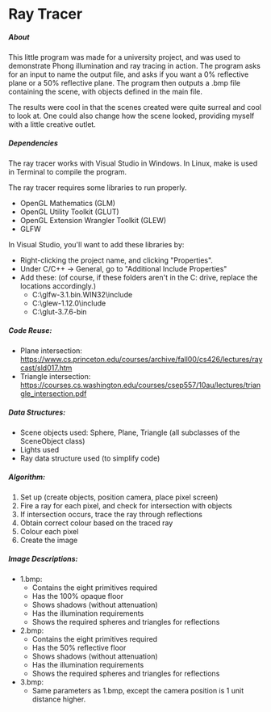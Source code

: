 # Ray Tracer

##### About
This little program was made for a university project, and was used to demonstrate Phong illumination and ray tracing in action. The program asks for an input to name the output file, and asks if you want a 0% reflective plane or a 50% reflective plane. The program then outputs a .bmp file containing the scene, with objects defined in the main file. 

The results were cool in that the scenes created were quite surreal and cool to look at. One could also change how the scene looked, providing myself with a little creative outlet. 

##### Dependencies
The ray tracer works with Visual Studio in Windows. In Linux, make is used in Terminal to compile the program. 

The ray tracer requires some libraries to run properly. 
- OpenGL Mathematics (GLM)
- OpenGL Utility Toolkit (GLUT)
- OpenGL Extension Wrangler Toolkit (GLEW)
- GLFW

In Visual Studio, you'll want to add these libraries by: 
- Right-clicking the project name, and clicking "Properties".
- Under C/C++ -> General, go to "Additional Include Properties"
- Add these: (of course, if these folders aren't in the C: drive, replace the locations accordingly.)
	- C:\glfw-3.1.bin.WIN32\include
	- C:\glew-1.12.0\include
	- C:\glut-3.7.6-bin

##### Code Reuse:
- Plane intersection: https://www.cs.princeton.edu/courses/archive/fall00/cs426/lectures/raycast/sld017.htm
- Triangle intersection: https://courses.cs.washington.edu/courses/csep557/10au/lectures/triangle_intersection.pdf
	
##### Data Structures:
- Scene objects used: Sphere, Plane, Triangle (all subclasses of the SceneObject class)
- Lights used
- Ray data structure used (to simplify code)

##### Algorithm:
1. Set up (create objects, position camera, place pixel screen)
2. Fire a ray for each pixel, and check for intersection with objects
3. If intersection occurs, trace the ray through reflections
4. Obtain correct colour based on the traced ray
5. Colour each pixel
6. Create the image
	
##### Image Descriptions:
- 1.bmp:
	- Contains the eight primitives required
	- Has the 100% opaque floor
	- Shows shadows (without attenuation)
	- Has the illumination requirements
	- Shows the required spheres and triangles for reflections
- 2.bmp:
	- Contains the eight primitives required
	- Has the 50% reflective floor
	- Shows shadows (without attenuation)
	- Has the illumination requirements
	- Shows the required spheres and triangles for reflections
- 3.bmp:
	- Same parameters as 1.bmp, except the camera position is 1 unit distance higher.
